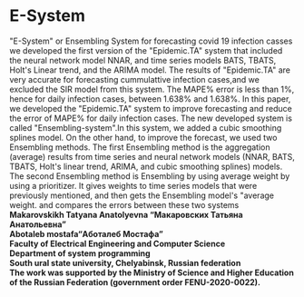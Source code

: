 # E-System
"E-System" or Ensembling System for forecasting  covid 19 infection casses <br />
 we developed the first version of the "Epidemic.TA" system that included the neural network model NNAR, and time series models BATS, TBATS, Holt's Linear trend, and the ARIMA model. The results of "Epidemic.TA" are very accurate for forecasting cummulattive infection cases,and we excluded the SIR model from this system. The MAPE\% error is less than 1\%, hence for daily infection cases, between 1.638\% and 1.638\%. In this paper, we developed the "Epidemic.TA" system to improve forecasting and reduce the error of MAPE\% for daily infection cases. The new developed system is called "Ensembling-system".In this system, we added a cubic smoothing splines model. On the other hand, to improve the forecast, we used two Ensembling methods. The first Ensembling method is the aggregation (average) results from time series and neural network models (NNAR, BATS, TBATS, Holt's linear trend, ARIMA, and cubic smoothing splines) models. The second Ensembling method is Ensembling by using average weight by using a prioritizer. It gives weights to time series models that were previously mentioned, and then gets the Ensembling model's "average weight. and compares the errors between these two systems <br />
**Makarovskikh Tatyana Anatolyevna “Макаровских Татьяна Анатольевна”<br />**
**Abotaleb mostafa“Аботалеб Мостафа”<br />**
**Faculty of Electrical Engineering and Computer Science<br />**
**Department of system programming<br />**
**South ural state university, Chelyabinsk, Russian federation <br />**
**The work was supported by the Ministry of Science and Higher Education of the Russian Federation (government order FENU-2020-0022).**

